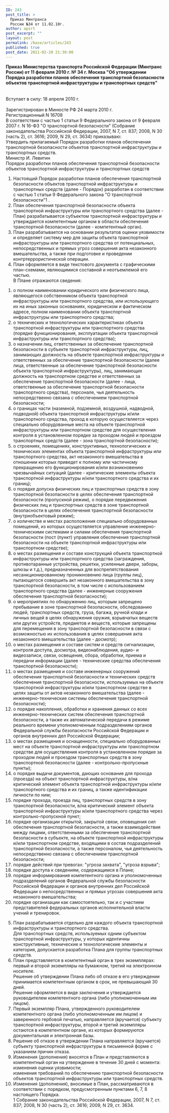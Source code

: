 ```yaml
---
ID: 243
post_title: >
  Приказ Минтранса
  России №34 от 11.02.10г.
author: apsrt
post_excerpt: ""
layout: post
permalink: /base/articles/243
published: true
post_date: 2011-02-20 21:30:00
---
```

<strong>Приказ Министерства транспорта Российской Федерации (Минтранс России) от 11 февраля 2010 г. № 34 г. Москва &quot;Об утверждении Порядка разработки планов обеспечения транспортной безопасности объектов транспортной инфраструктуры и транспортных средств&quot; </strong><br />
 	<br />
<br />
 	Вступает в силу: 18 апреля 2010 г. <br />
<br />
Зарегистрирован в Минюсте РФ 24 марта 2010 г.<br />
Регистрационный N 16708<br />
В соответствии с частью 1 статьи 9 Федерального закона от 9 февраля 2007 г. N 16-ФЗ &quot;О транспортной безопасности&quot; (Собрание законодательства Российской Федерации, 2007, N 7, ст. 837; 2008, N 30 (часть 2), ст. 3616; 2009, N 29, ст. 3634) приказываю:<br />
Утвердить прилагаемый Порядок разработки планов обеспечения транспортной безопасности объектов транспортной инфраструктуры и транспортных средств.<br />
Министр И. Левитин<br />
Порядок разработки планов обеспечения транспортной безопасности объектов транспортной инфраструктуры и транспортных средств<br />
1. Настоящий Порядок разработки планов обеспечения транспортной безопасности объектов транспортной инфраструктуры и транспортных средств (далее - Порядок) разработан в соответствии с частью 1 статьи 9 Федерального закона &quot;О транспортной безопасности&quot;1 .<br />
2. План обеспечения транспортной безопасности объекта транспортной инфраструктуры или транспортного средства (далее - План) разрабатывается субъектом транспортной инфраструктуры и утверждается компетентным органом в области обеспечения транспортной безопасности (далее - компетентный орган).<br />
3. План разрабатывается на основании результатов оценки уязвимости и определяет систему мер для защиты объекта транспортной инфраструктуры или транспортного средства от потенциальных, непосредственных и прямых угроз совершения акта незаконного вмешательства, а также при подготовке и проведении контртеррористической операции.<br />
4. План оформляется в виде текстового документа с графическими план-схемами, являющимися составной и неотъемлемой его частью.<br />
В Плане отражаются сведения:<br />
1) о полном наименовании юридического или физического лица, являющегося собственником объекта транспортной инфраструктуры или транспортного средства, или использующего их на иных законных основаниях, юридическом и фактическом адресе, полном наименовании объекта транспортной инфраструктуры или транспортного средства;<br />
2) о технических и технологических характеристиках объекта транспортной инфраструктуры или транспортного средства (порядке функционирования, эксплуатации объекта транспортной инфраструктуры или транспортного средства);<br />
3) о назначении лиц, ответственных за обеспечение транспортной безопасности в субъекте транспортной инфраструктуры, лиц, занимающих должность на объекте транспортной инфраструктуры и ответственных за обеспечение транспортной безопасности (далее лица, ответственные за обеспечение транспортной безопасности объекта транспортной инфраструктуры), лиц, занимающих должность на транспортном средстве и ответственных за обеспечение транспортной безопасности (далее - лица, ответственные за обеспечение транспортной безопасности транспортного средства), персонале, чья деятельность непосредственно связана с обеспечением транспортной безопасности;<br />
4) о границах части (наземной, подземной, воздушной, надводной, подводной) объекта транспортной инфраструктуры и/или транспортного средства, проход в которую осуществляется через специально оборудованные места на объекте транспортной инфраструктуры или транспортном средстве для осуществления контроля в установленном порядке за проходом людей и проездом транспортных средств (далее - зона транспортной безопасности);<br />
5) о строениях, помещениях, конструктивных, технологических и технических элементах объекта транспортной инфраструктуры или транспортного средства, акт незаконного вмешательства в отношении которых приведет к полному или частичному прекращению его функционирования и/или возникновению чрезвычайных ситуаций (далее - критические элементы объекта транспортной инфраструктуры и/или транспортного средства и их границ);<br />
6) о порядке допуска физических лиц и транспортных средств в зону транспортной безопасности в целях обеспечения транспортной безопасности (пропускной режим), о порядке передвижения физических лиц и транспортных средств в зоне транспортной безопасности в целях обеспечения транспортной безопасности (внутриобъектовый режим);<br />
7) о количестве и местах расположения специально оборудованных помещений, из которых осуществляется управление инженерно-техническими системами и силами обеспечения транспортной безопасности (пост (пункт) управления обеспечения транспортной безопасности на объекте транспортной инфраструктуры или транспортном средстве);<br />
8) о местах размещения и составе конструкций объекта транспортной инфраструктуры или транспортного средства (заграждения, противотаранные устройства, решетки, усиленные двери, заборы, шлюзы и т.д.), предназначенных для воспрепятствования несанкционированному проникновению лица (группы лиц), пытающегося совершить акт незаконного вмешательства в зону транспортной безопасности, в том числе с использованием транспортного средства (далее - инженерные сооружения обеспечения транспортной безопасности);<br />
9) о мероприятиях по обнаружению лиц, которым запрещено пребывание в зоне транспортной безопасности, обследованию людей, транспортных средств, груза, багажа, ручной клади и личных вещей в целях обнаружения оружия, взрывчатых веществ или других устройств, предметов и веществ, которые запрещены для перемещения в зону транспортной безопасности в связи с возможностью их использования в целях совершения акта незаконного вмешательства (далее - досмотр);<br />
10) о местах размещения и составе систем и средств сигнализации, контроля доступа, досмотра, видеонаблюдения, аудио- и видеозаписи, связи, освещения, сбора, обработки, приема и передачи информации (далее - технические средства обеспечения транспортной безопасности);<br />
11) о местах размещения и составе инженерных сооружений обеспечения транспортной безопасности и технических средств обеспечения транспортной безопасности, используемых на объекте транспортной инфраструктуры и/или транспортном средстве в целях защиты от актов незаконного вмешательства (далее - инженерно-технические системы обеспечения транспортной безопасности);<br />
12) о порядке накопления, обработки и хранения данных со всех инженерно-технических систем обеспечения транспортной безопасности, а также их автоматической передачи в режиме реального времени уполномоченным подразделениям органов Федеральной службы безопасности Российской Федерации и органов внутренних дел Российской Федерации;<br />
13) о местах размещения и оснащенности, специально оборудованных мест на объекте транспортной инфраструктуры или транспортном средстве для осуществления контроля в установленном порядке за проходом людей и проездом транспортных средств в зону транспортной безопасности (далее - контрольно-пропускные пункты);<br />
14) о порядке выдачи документов, дающих основание для прохода (проезда) на объект транспортной инфраструктуры, в/на критический элемент объекта транспортной инфраструктуры и/или транспортного средства и их границ, а также идентификации личности по ним;<br />
15) порядке прохода, проезда лиц, транспортных средств в зону транспортной безопасности, в/на критический элемент объекта транспортной инфраструктуры и/или транспортного средства через контрольно-пропускной пункт;<br />
16) порядке организации открытой, закрытой связи, оповещения сил обеспечения транспортной безопасности, а также взаимодействия между лицами, ответственными за обеспечение транспортной безопасности в субъекте, на объекте транспортной инфраструктуры и/или транспортном средстве, входящими в состав подразделений транспортной безопасности, а также персоналом, чья деятельность непосредственно связана с обеспечением транспортной безопасности;<br />
17) порядке действий при тревогах: &quot;угроза захвата&quot;, &quot;угроза взрыва&quot;;<br />
18) порядке доступа к сведениям, содержащимся в Плане;<br />
19) порядке информирования компетентного органа и уполномоченных подразделений органов Федеральной службы безопасности Российской Федерации и органов внутренних дел Российской Федерации о непосредственных и прямых угрозах совершения акта незаконного вмешательства;<br />
20) порядке организации как самостоятельно, так и с участием представителей федеральных органов исполнительной власти учений и тренировок.<br />
5. План разрабатывается отдельно для каждого объекта транспортной инфраструктуры и транспортного средства.<br />
Для транспортных средств, используемых одним субъектом транспортной инфраструктуры, у которых идентичны конструктивные, технические и технологические элементы и категория, допускается разработка Плана для группы транспортных средств.<br />
6. План представляется в компетентный орган в трех экземплярах: первый и второй экземпляры на бумажном, третий на электронном носителе.<br />
Решение об утверждении Плана либо об отказе в его утверждении принимается компетентным органом в срок, не превышающий 30 дней.<br />
Решение оформляется в виде заключения и утверждается руководителем компетентного органа (либо уполномоченным им лицом).<br />
7. Первый экземпляр Плана, утвержденного руководителем компетентного органа (либо уполномоченным им лицом) и заверенного гербовой печатью, направляется (вручается) субъекту транспортной инфраструктуры, второй и третий экземпляры остаются в компетентном органе, из которых формируются документальная и электронная базы.<br />
8. Решение об отказе в утверждении Плана направляется (вручается) субъекту транспортной инфраструктуры в письменной форме с указанием причин отказа.<br />
9. Изменения (дополнения) вносятся в План и представляются в компетентный орган на утверждение в течение 30 дней с момента:<br />
изменения оценки уязвимости;<br />
изменения требований по обеспечению транспортной безопасности объектов транспортной инфраструктуры или транспортных средств.<br />
10. Изменения (дополнения), вносимые в План, рассматриваются в соответствии с порядком, предусмотренным пунктами 6, 7, 8 настоящего Порядка.<br />
1 Собрание законодательства Российской Федерации, 2007, N 7, ст. 837; 2008, N 30 (часть 2), ст. 3616; 2009, N 29, ст. 3634.<br />
<br />
<strong></strong>